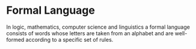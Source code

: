 # Formal Language

In logic, mathematics, computer science and linguistics a formal language consists of words whose letters are taken from an alphabet and are well-formed according to a specific set of rules.
